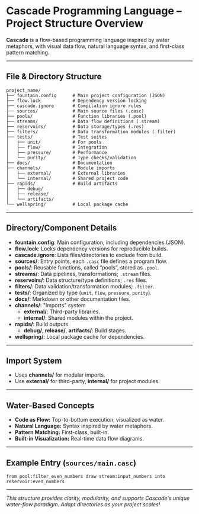 # Cascade Programming Language – Project Structure Overview

**Cascade** is a flow-based programming language inspired by water metaphors, with visual data flow, natural language syntax, and first-class pattern matching.

---

## File & Directory Structure

```
project_name/
├── fountain.config      # Main project configuration (JSON)
├── flow.lock            # Dependency version locking
├── cascade.ignore       # Compilation ignore rules
├── sources/             # Main source files (.casc)
├── pools/               # Function libraries (.pool)
├── streams/             # Data flow definitions (.stream)
├── reservoirs/          # Data storage/types (.res)
├── filters/             # Data transformation modules (.filter)
├── tests/               # Test suites
│   ├── unit/            # For pools
│   ├── flow/            # Integration
│   ├── pressure/        # Performance
│   └── purity/          # Type checks/validation
├── docs/                # Documentation
├── channels/            # Module imports
│   ├── external/        # External libraries
│   └── internal/        # Shared project code
├── rapids/              # Build artifacts
│   ├── debug/
│   ├── release/
│   └── artifacts/
└── wellspring/          # Local package cache
```

---

## Directory/Component Details

- **fountain.config**: Main configuration, including dependencies (JSON).
- **flow.lock**: Locks dependency versions for reproducible builds.
- **cascade.ignore**: Lists files/directories to exclude from build.
- **sources/**: Entry points, each `.casc` file defines a program flow.
- **pools/**: Reusable functions, called “pools”, stored as `.pool`.
- **streams/**: Data pipelines, transformations; `.stream` files.
- **reservoirs/**: Data structure/type definitions; `.res` files.
- **filters/**: Data validation/transformation modules; `.filter`.
- **tests/**: Organized by type (`unit`, `flow`, `pressure`, `purity`).
- **docs/**: Markdown or other documentation files.
- **channels/**: "Imports" system
  - **external/**: Third-party libraries.
  - **internal/**: Shared modules within the project.
- **rapids/**: Build outputs
  - **debug/**, **release/**, **artifacts/**: Build stages.
- **wellspring/**: Local package cache for dependencies.

---

## Import System

- Uses **channels/** for modular imports.
- Use **external/** for third-party, **internal/** for project modules.

---

## Water-Based Concepts

- **Code as Flow:** Top-to-bottom execution, visualized as water.
- **Natural Language:** Syntax inspired by water metaphors.
- **Pattern Matching:** First-class, built-in.
- **Built-in Visualization:** Real-time data flow diagrams.

---

## Example Entry (`sources/main.casc`)

```casc
from pool:filter_even_numbers draw stream:input_numbers into reservoir:even_numbers
```

---

*This structure provides clarity, modularity, and supports Cascade's unique water-flow paradigm. Adapt directories as your project scales!*
